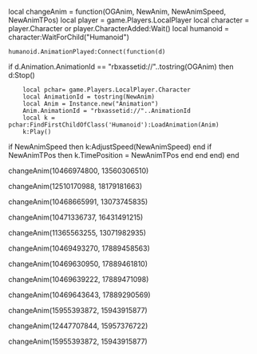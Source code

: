local changeAnim = function(OGAnim, NewAnim, NewAnimSpeed, NewAnimTPos)
local player = game.Players.LocalPlayer
    local character = player.Character or player.CharacterAdded:Wait()
    local humanoid = character:WaitForChild("Humanoid")

    humanoid.AnimationPlayed:Connect(function(d)
if d.Animation.AnimationId == "rbxassetid://"..tostring(OGAnim) then
d:Stop()

        local pchar= game.Players.LocalPlayer.Character
        local AnimationId = tostring(NewAnim)
        local Anim = Instance.new("Animation")
        Anim.AnimationId = "rbxassetid://"..AnimationId
        local k = pchar:FindFirstChildOfClass('Humanoid'):LoadAnimation(Anim)
        k:Play()
if NewAnimSpeed then
k:AdjustSpeed(NewAnimSpeed)
end
if NewAnimTPos then
k.TimePosition = NewAnimTPos
end
       end
end)
end




changeAnim(10466974800, 13560306510)

changeAnim(12510170988, 18179181663)

changeAnim(10468665991, 13073745835)

changeAnim(10471336737, 16431491215)

changeAnim(11365563255, 13071982935)

changeAnim(10469493270, 17889458563)

changeAnim(10469630950, 17889461810)

changeAnim(10469639222, 17889471098)

changeAnim(10469643643, 17889290569)

changeAnim(15955393872, 15943915877)

changeAnim(12447707844, 15957376722)

changeAnim(15955393872, 15943915877)

